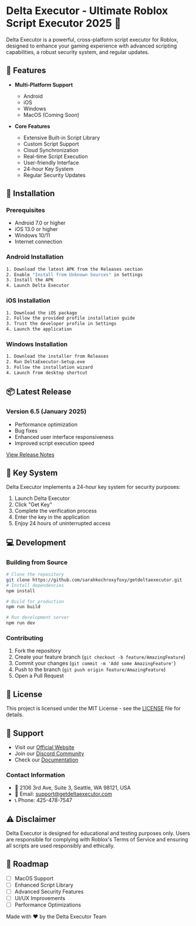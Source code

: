 # Delta Executor - Ultimate Roblox Script Executor 2025 🚀

Delta Executor is a powerful, cross-platform script executor for Roblox, designed to enhance your gaming experience with advanced scripting capabilities, a robust security system, and regular updates.

## 📌 Features

- **Multi-Platform Support**
  - Android
  - iOS
  - Windows
  - MacOS (Coming Soon)

- **Core Features**
  - Extensive Built-in Script Library
  - Custom Script Support
  - Cloud Synchronization
  - Real-time Script Execution
  - User-friendly Interface
  - 24-hour Key System
  - Regular Security Updates

## 🔧 Installation

### Prerequisites
- Android 7.0 or higher
- iOS 13.0 or higher
- Windows 10/11
- Internet connection

### Android Installation
```bash
1. Download the latest APK from the Releases section
2. Enable "Install from Unknown Sources" in Settings
3. Install the APK
4. Launch Delta Executor
```

### iOS Installation
```bash
1. Download the iOS package
2. Follow the provided profile installation guide
3. Trust the developer profile in Settings
4. Launch the application
```

### Windows Installation
```bash
1. Download the installer from Releases
2. Run DeltaExecutor-Setup.exe
3. Follow the installation wizard
4. Launch from desktop shortcut
```

## 📦 Latest Release

### Version 6.5 (January 2025)
- Performance optimization
- Bug fixes
- Enhanced user interface responsiveness
- Improved script execution speed

[View Release Notes](https://github.com/DeltaExecutor/releases/v6.5)

## 🔑 Key System

Delta Executor implements a 24-hour key system for security purposes:

1. Launch Delta Executor
2. Click "Get Key"
3. Complete the verification process
4. Enter the key in the application
5. Enjoy 24 hours of uninterrupted access

## 💻 Development

### Building from Source

```bash
# Clone the repository
git clone https://github.com/sarahkochroxyfoxy/getdeltaexecutor.git
# Install dependencies
npm install

# Build for production
npm run build

# Run development server
npm run dev
```

### Contributing

1. Fork the repository
2. Create your feature branch (`git checkout -b feature/AmazingFeature`)
3. Commit your changes (`git commit -m 'Add some AmazingFeature'`)
4. Push to the branch (`git push origin feature/AmazingFeature`)
5. Open a Pull Request

## 📄 License

This project is licensed under the MIT License - see the [LICENSE](LICENSE) file for details.

## 🤝 Support

- Visit our [Official Website](https://getdeltaexecutor.vercel.app)
- Join our [Discord Community](https://discord.gg/deltaexecutor)
- Check our [Documentation](https://docs.getdeltaexecutor.vercel.app)

### Contact Information
- 📍 2106 3rd Ave, Suite 3, Seattle, WA 98121, USA
- 📧 Email: support@getdeltaexecutor.com
- 📞 Phone: 425-478-7547

## ⚠️ Disclaimer

Delta Executor is designed for educational and testing purposes only. Users are responsible for complying with Roblox's Terms of Service and ensuring all scripts are used responsibly and ethically.

## 🎯 Roadmap

- [ ] MacOS Support
- [ ] Enhanced Script Library
- [ ] Advanced Security Features
- [ ] UI/UX Improvements
- [ ] Performance Optimizations

Made with ❤️ by the Delta Executor Team
